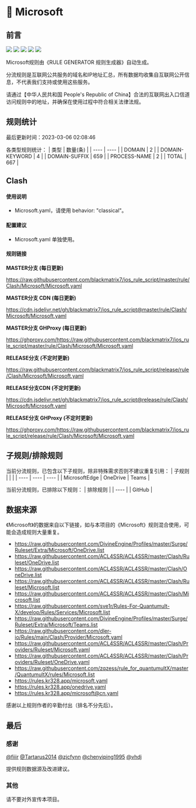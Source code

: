 # 🧸 Microsoft

## 前言

![](https://shields.io/badge/-移除重复规则-ff69b4) ![](https://shields.io/badge/-DOMAIN与DOMAIN--SUFFIX合并-green) ![](https://shields.io/badge/-DOMAIN--SUFFIX间合并-critical) ![](https://shields.io/badge/-DOMAIN--SUFFIX与DOMAIN--KEYWORD合并-blue) ![](https://shields.io/badge/-IP--CIDR(6)合并-blueviolet) 

Microsoft规则由《RULE GENERATOR 规则生成器》自动生成。

分流规则是互联网公共服务的域名和IP地址汇总，所有数据均收集自互联网公开信息，不代表我们支持或使用这些服务。

请通过【中华人民共和国 People's Republic of China】合法的互联网出入口信道访问规则中的地址，并确保在使用过程中符合相关法律法规。

## 规则统计

最后更新时间：2023-03-06 02:08:46

各类型规则统计：
| 类型 | 数量(条)  | 
| ---- | ----  |
| DOMAIN | 2  | 
| DOMAIN-KEYWORD | 4  | 
| DOMAIN-SUFFIX | 659  | 
| PROCESS-NAME | 2  | 
| TOTAL | 667  | 


## Clash 

#### 使用说明
- Microsoft.yaml，请使用 behavior: "classical"。

#### 配置建议
- Microsoft.yaml 单独使用。

#### 规则链接
**MASTER分支 (每日更新)**

https://raw.githubusercontent.com/blackmatrix7/ios_rule_script/master/rule/Clash/Microsoft/Microsoft.yaml

**MASTER分支 CDN (每日更新)**

https://cdn.jsdelivr.net/gh/blackmatrix7/ios_rule_script@master/rule/Clash/Microsoft/Microsoft.yaml

**MASTER分支 GHProxy (每日更新)**

https://ghproxy.com/https://raw.githubusercontent.com/blackmatrix7/ios_rule_script/master/rule/Clash/Microsoft/Microsoft.yaml

**RELEASE分支 (不定时更新)**

https://raw.githubusercontent.com/blackmatrix7/ios_rule_script/release/rule/Clash/Microsoft/Microsoft.yaml

**RELEASE分支CDN (不定时更新)**

https://cdn.jsdelivr.net/gh/blackmatrix7/ios_rule_script@release/rule/Clash/Microsoft/Microsoft.yaml

**RELEASE分支 GHProxy (不定时更新)**

https://ghproxy.com/https://raw.githubusercontent.com/blackmatrix7/ios_rule_script/release/rule/Clash/Microsoft/Microsoft.yaml

## 子规则/排除规则

当前分流规则，已包含以下子规则，除非特殊需求否则不建议重复引用：
| 子规则  |  |  | 
| ---- | ---- | ----  |
| MicrosoftEdge | OneDrive | Teams  | 


当前分流规则，已排除以下规则：
| 排除规则  | 
| ----  |
| GitHub  | 

## 数据来源

《Microsoft》的数据来自以下链接，如与本项目的《Microsoft》规则混合使用，可能会造成规则大量重复。

- https://raw.githubusercontent.com/DivineEngine/Profiles/master/Surge/Ruleset/Extra/Microsoft/OneDrive.list
- https://raw.githubusercontent.com/ACL4SSR/ACL4SSR/master/Clash/Ruleset/OneDrive.list
- https://raw.githubusercontent.com/ACL4SSR/ACL4SSR/master/Clash/OneDrive.list
- https://raw.githubusercontent.com/ACL4SSR/ACL4SSR/master/Clash/Ruleset/Microsoft.list
- https://raw.githubusercontent.com/ACL4SSR/ACL4SSR/master/Clash/Microsoft.list
- https://raw.githubusercontent.com/sve1r/Rules-For-Quantumult-X/develop/Rules/Services/Microsoft.list
- https://raw.githubusercontent.com/DivineEngine/Profiles/master/Surge/Ruleset/Extra/Microsoft/Teams.list
- https://raw.githubusercontent.com/dler-io/Rules/main/Clash/Provider/Microsoft.yaml
- https://raw.githubusercontent.com/ACL4SSR/ACL4SSR/master/Clash/Providers/Ruleset/Microsoft.yaml
- https://raw.githubusercontent.com/ACL4SSR/ACL4SSR/master/Clash/Providers/Ruleset/OneDrive.yaml
- https://raw.githubusercontent.com/zqzess/rule_for_quantumultX/master/QuantumultX/rules/Microsoft.list
- https://rules.kr328.app/microsoft.yaml
- https://rules.kr328.app/onedrive.yaml
- https://rules.kr328.app/microsoft@cn.yaml


感谢以上规则作者的辛勤付出（排名不分先后）。

## 最后

### 感谢

[@fiiir](https://github.com/fiiir) [@Tartarus2014](https://github.com/Tartarus2014) [@zjcfynn](https://github.com/zjcfynn) [@chenyiping1995](https://github.com/chenyiping1995) [@vhdj](https://github.com/vhdj)

提供规则数据源及改进建议。

### 其他

请不要对外宣传本项目。